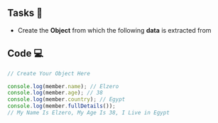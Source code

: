 ## Tasks 🎯

- Create the **Object** from which the following **data** is extracted from

## Code 💻

```js
// Create Your Object Here

console.log(member.name); // Elzero
console.log(member.age); // 38
console.log(member.country); // Egypt
console.log(member.fullDetails());
// My Name Is Elzero, My Age Is 38, I Live in Egypt
```
